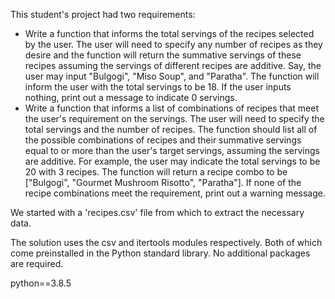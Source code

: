 This student's project had two requirements:

- Write a function that informs the total servings of the recipes selected by the user. The user will need to specify any number of recipes as they desire and the function will return the summative servings of these recipes assuming the servings of different recipes are additive. Say, the user may input "Bulgogi", "Miso Soup", and "Paratha". The function will inform the user with the total servings to be 18. If the user inputs nothing, print out a message to indicate 0 servings.
- Write a function that informs a list of combinations of recipes that meet the user's requirement on the servings. The user will need to specify the total servings and the number of recipes. The function should list all of the possible combinations of recipes and their summative servings equal to or more than the user's target servings, assuming the servings are additive. For example, the user may indicate the total servings to be 20 with 3 recipes. The function will return a recipe combo to be ["Bulgogi", "Gourmet Mushroom Risotto", "Paratha"]. If none of the recipe combinations meet the requirement, print out a warning message.

We started with a 'recipes.csv' file from which to extract the necessary data.

The solution uses the csv and itertools modules respectively. Both of which come preinstalled in the Python standard library. No additional packages are required.

python==3.8.5